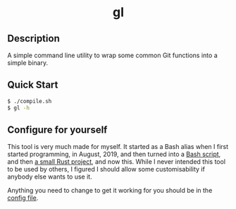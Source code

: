 <h1 align="center">gl</h1>

## Description

A simple command line utility to wrap some common Git functions into a simple binary.

## Quick Start

```bash
$ ./compile.sh
$ gl -h
```

## Configure for yourself

This tool is very much made for myself.  It started as a Bash alias when I first started programming, in August, 2019, and then turned into a [Bash script](https://github.com/jakewilliami/scripts/tree/master/bash/gl), and then [a small Rust project](https://github.com/jakewilliami/scripts/tree/master/rust/gl/), and now this.  While I never intended this tool to be used by others, I figured I should allow some customisability if anybody else wants to use it.

Anything you need to change to get it working for you should be in the [config file](./src/config.rs).

